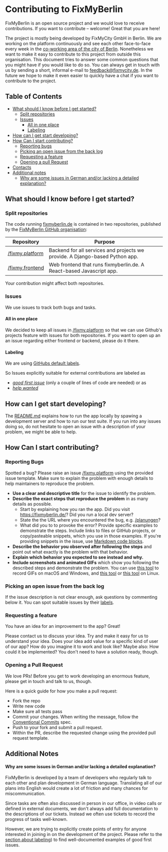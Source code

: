 # Contributing to FixMyBerlin

FixMyBerlin is an open source project and we would love to receive contributions.
If you want to contribute – welcome! Great that you are here!

The project is mostly being developed by FixMyCity GmbH in Berlin. We
are working on the platform continuously and see each other face-to-face every week in the [co-working area of the city of Berlin](https://www.citylab-berlin.org/). 
Nonetheless we want to make it easy to contribute to this project from outside this
organisation. This document tries to answer some common questions that you might have
if you would like to do so. 
You can always get in touch with us by sending a short, informal e-mail to [feedback@fixmycity.de](mailto:feedback@fixmycity.de).
In the future we hope to make it even easier to quickly have a chat if you want
to contribute to the project.

## Table of Contents

- [What should I know before I get started?](#what-should-i-know-before-i-get-started-)
  - [Split repositories](#split-repositories)
  - [Issues](#issues)
    - [All in one place](#all-in-one-place)
    - [Labeling](#labeling)
- [How can I get start developing?](#how-can-i-get-start-developing-)
- [How Can I start contributing?](#how-can-i-start-contributing-)
  - [Reporting bugs](#reporting-bugs)
  - [Picking an open issue from the back log](#picking-an-open-issue-from-the-back-log)
  - [Requesting a feature](#requesting-a-feature)
  - [Opening a pull Request](#opening-a-pull-request)
- [Contacts](#contacts)
- [Additional notes](#additional-notes)
  - [Why are some issues in German and/or lacking a detailed explanation?](#why-are-some-issues-in-german-and-or-lacking-a-detailed-explanation-)

## What should I know before I get started?

### Split repositories

The code running [fixmyberlin.de](https://fixmyberlin.de/) is contained in two repositories,
published by the [FixMyBerlin GitHub organisation](https://github.com/FixMyBerlin):

| Repository                                                       | Purpose                                                                      |
| ---------------------------------------------------------------- | ---------------------------------------------------------------------------- |
| [/fixmy.platform](https://github.com/FixMyBerlin/fixmy.platform) | Backend for all services and projects we provide. A Django-based Python app. |
| [/fixmy.frontend](https://github.com/FixMyBerlin/fixmy.frontend) | Web frontend that runs fixmyberlin.de. A React-based Javascript app.         |

Your contribution might affect both repositories.

### Issues

We use issues to track both bugs and tasks.

#### All in one place

We decided to keep all issues in [/fixmy.platform](https://github.com/FixMyBerlin/fixmy.platform) so that we can use Github's projects feature with issues for both repositories.
If you want to open up an an issue regarding either frontend or backend, please do it there.

#### Labeling

We are using [GitHubs default labels](https://help.github.com/en/github/managing-your-work-on-github/about-labels#using-default-labels).

So Issues explicitly suitable for external contributions are labeled as

- [_good first issue_](https://github.com/FixMyBerlin/fixmy.platform/issues?q=is%3Aopen+is%3Aissue+label%3A%22good+first+issue%22) (only a couple of lines of code are needed) or as
- [_help wanted_](https://github.com/FixMyBerlin/fixmy.platform/issues?q=is%3Aopen+is%3Aissue+label%3A%22help+wanted%22)

## How can I get start developing?

The [README.md](README.md) explains how to
run the app locally by spawing a development server and how to run our test suite. If you run into any issues doing so, do not hesitate to open an issue with a description of your problem, we might be able to help.

## How Can I start contributing?

### Reporting Bugs

Spotted a bug? Please raise an issue [/fixmy.platform](https://github.com/FixMyBerlin/fixmy.platform/) using the provided issue template.
Make sure to explain the problem with enough details to help maintainers to reproduce the problem.

- **Use a clear and descriptive title** for the issue to identify the problem.
- **Describe the exact steps that reproduce the problem** in as many details as possible.
  - Start by explaining how you ran the app. Did you visit https://fixmyberlin.de/? Did you run a local dev server?
  - State the the URL where you encountered the bug, e.g. [/planungen](https://fixmyberlin.de/planungen)?
  - What did you to to provoke the error? Provide specific examples to demonstrate the steps.
    Include links to files or GitHub projects, or copy/pasteable snippets, which you use in those examples.
    If you're providing snippets in the issue, use [Markdown code blocks](https://help.github.com/articles/markdown-basics/#multiple-lines).
- **Describe the behavior you observed after following the steps** and point out what exactly is the problem with that behavior.
- **Explain which behavior you expected to see instead and why.**
- **Include screenshots and animated GIFs** which show you following the described steps and demonstrate the problem.
  You can use [this tool](https://www.cockos.com/licecap/) to record GIFs on macOS and Windows, and [this tool](https://github.com/colinkeenan/silentcast) or [this tool](https://github.com/GNOME/byzanz) on Linux.

### Picking an open issue from the back log

If the issue description is not clear enough, ask questions by commenting below it.
You can spot suitable issues by their [labels](#labeling).

### Requesting a feature

You have an idea for an improvement to the app? Great!

Please contact us to discuss your idea. Try and make it easy for us to understand your idea. Does your idea add value for a specific kind of user of our app? How do you imagine it to work and look like? Maybe also: How could it be implemented? You don't need to have a solution ready, though.

### Opening a Pull Request

We love PRs! Before you get to work developing an enormous feature, please get in touch and talk to us, though. 

Here is a quick guide for how you make a pull request:

- Fork the repo
- Write new code
- Make sure all tests pass
- Commit your changes. When writing the message, follow the [Conventional Commits](https://www.conventionalcommits.org/en/v1.0.0/) spec.
- Push to your fork and submit a pull request.
- Within the PR, describe the requested change using the provided pull request template.

## Additional Notes

#### Why are some issues in German and/or lacking a detailed explanation?

FixMyBerlin is developed by a team of developers who regularly talk to each other and plan development in German language. Translating all of our plans into English would create a lot of friction and many chances for miscommunication. 

Since tasks are often also discussed in person in our office, in video calls or defined in external documents, we don't always add full documentation to the descriptions of our tickets. Instead we often use tickets to record the progress of tasks well-known.

However, we are trying to explicitly create points of entry for anyone interested in joining in on the development of the project. Please refer to the [section about labeling](#labeling)) to find well-documented examples of good first issues.
